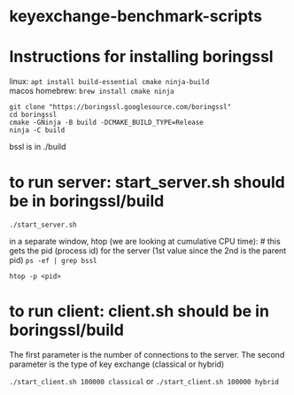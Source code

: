 # keyexchange-benchmark-scripts

**Instructions for installing boringssl**
===================================================
linux: `apt install build-essential cmake ninja-build` <br/>
macos homebrew: `brew install cmake ninja`

`git clone "https://boringssl.googlesource.com/boringssl"` <br/>
`cd boringssl` <br/>
`cmake -GNinja -B build -DCMAKE_BUILD_TYPE=Release` <br/>
`ninja -C build`

bssl is in ./build

**to run server:**
start_server.sh should be in boringssl/build
====================================================
`./start_server.sh`

in a separate window, htop (we are looking at cumulative CPU time):
\# this gets the pid (process id) for the server (1st value since the 2nd is the parent pid)
`ps -ef | grep bssl `

`htop -p <pid>`

**to run client:**
client.sh should be in boringssl/build
====================================================
The first parameter is the number of connections to the server.
The second parameter is the type of key exchange (classical or hybrid)

`./start_client.sh 100000 classical` 
or 
`./start_client.sh 100000 hybrid`




